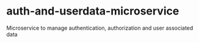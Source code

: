# auth-and-userdata-microservice
Microservice to manage authentication, authorization and user associated data
